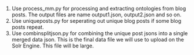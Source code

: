 1. Use process_mm.py for processing and extracting ontologies from blog posts. The output files are name output1.json, output2.json and so on.
2. Use uniqueposts.py for seperating out unique blog posts if some blog posts repeat. 
3. Use combinsplitjson.py for combining the unique post jsons into a single merged data json. This is the final data file we will use to upload on the Solr Engine. This file will be large.
